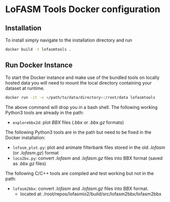 # LoFASM Tools Docker configuration

## Installation
To install simply navigate to the installation directory and run

``` sh
docker build -t lofasmtools .
```

## Run Docker Instance
To start the Docker instance and make use of the bundled tools on 
locally hosted data you will need to mount the local directory containing 
your dataset at runtime. 

``` sh
docker run -it -v </path/to/data/directory>:/root/data lofasmtools 
```

The above command will drop you in a bash shell. The following working Python3
tools are already in the path:
* `explorebbx2d`: plot _BBX_ files (_.bbx_ or _.bbx.gz_ formats)

The following Python3 tools are in the path but need to be fixed in the Docker installation:
* `lofasm_plot.py`: plot and animate filterbank files stored in the old _.lofasm_ (or _.lofasm.gz_) format
* `loco2bx.py`: convert _.lofasm_ and _.lofasm.gz_ files into BBX format (saved as _.bbx.gz_ files)

The following C/C++ tools are compiled and test working but not in the path:
* `lofasm2bbx`: convert _.lofasm_ and _.lofasm.gz_ files into BBX format. 
  - located at: /root/repos/lofasmio2/build/src/lofasm2bbx/lofasm2bbx
